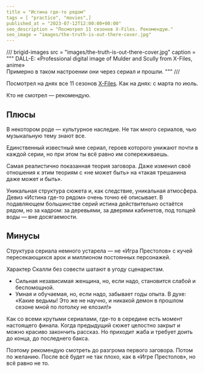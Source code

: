 ```yaml
---
title = "Истина где-то рядом"
tags = [ "practice", "movies",]
published_at = "2023-07-12T12:00:00+00:00"
seo_description = "Посмотрел 11 сезонов X-Files. Рекомендую."
seo_image = "images/the-truth-is-out-there-cover.jpg"
---
```


/// brigid-images
src = "images/the-truth-is-out-there-cover.jpg"
caption = """
DALL-E: «Professional digital image of Mulder and Scully from X-Files, anime»<br/>
Примерно в таком настроении они через сериал и прошли.
"""
///

Посмотрел на днях все 11 сезонов [X-Files](https://en.wikipedia.org/wiki/The_X-Files "X-Files"). Как на днях: с марта по июль.

Кто не смотрел — рекомендую.

<!-- more -->

## Плюсы

В некотором роде — культурное наследие. Не так много сериалов, чью музыкальную тему знают все.

Единственный известный мне сериал, героев которого унижают почти в каждой серии, но при этом ты всё равно им сопереживаешь.

Самая реалистично показанная теория заговора. Даже изменил своё отношения к этим теориям с «не может быть» на «такая трешанина даже может и быть».

Уникальная структура сюжета и, как следствие, уникальная атмосфера. Девиз «Истина где-то рядом» очень точно её описывает. В подавляющем большинстве серий истина действительно остаётся рядом, но за кадром: за деревьями, за дверями кабинетов, под толщей воды — вне досягаемости.

## Минусы

Структура сериала немного устарела — не «Игра Престолов» с кучей пересекающихся арок и миллионом постоянных персонажей.

Характер Скалли без совести шатают в угоду сценаристам.

- Сильная независимая женщина, но, если надо, становится слабой и беспомощной.
- Умная и обучаемая, но, если надо, забывает годы опыта. В духе: «Какие ведьмы! Это же не научно, и никакой демон в прошлом сезоне мной по потолку не елозил!»

Как со всеми крутыми сериалами, где-то в середине есть момент настоящего финала. Когда предыдущий сюжет целостно закрыт и можно красиво закончить рассказ. Но приходит жаба и требует доить до конца, до последнего бакса.

Поэтому рекомендую смотреть до разгрома первого заговора. Потом по желанию. После всё будет не так плохо, как в «Игре Престолов», но всё равно не то.
